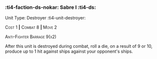 ### :ti4-faction-ds-nokar: **Sabre I** :ti4-ds:

Unit Type: Destroyer :ti4-unit-destroyer:

<span style="font-variant:small-caps;">Cost 1</span> __|__ <span style="font-variant:small-caps;">Combat 8</span> __|__ <span style="font-variant:small-caps;">Move 2</span>

<span style="font-variant:small-caps;">Anti-Fighter Barrage 9(x2)</span>

After this unit is destroyed during combat, roll a die, on a result of 9 or 10, produce up to 1 hit against ships against your opponent's ships.